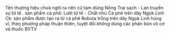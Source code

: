 Tên thương hiệu chưa nghĩ ra nên cứ tạm dùng Nông Trại sạch - Lan truyền sự tử tế . sản phẩm cà phê: Lười tử tế - Chất như Cà phê trên dãy Ngọk Linh
Ck: sản phẩm được tạo ra từ cà phê Robuta trồng trên dãy Ngọk Linh hùng vĩ, theo phương pháp thuận thiên, tuyệt đối không dùng các phân bón vô cơ và thuốc BVTV
